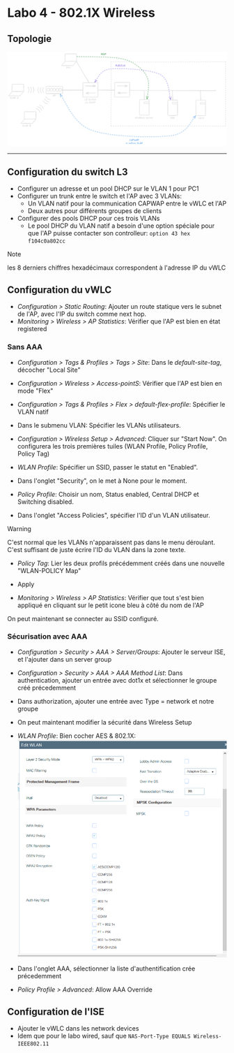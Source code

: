 # Labo 4 - 802.1X Wireless

## Topologie

![](Images/Lab5_Topology.png)

---
## Configuration du switch L3

- Configurer un adresse et un pool DHCP sur le VLAN 1 pour PC1
- Configurer un trunk entre le switch et l'AP avec 3 VLANs:  
	- Un VLAN natif pour la communication CAPWAP entre le vWLC et l'AP
	- Deux autres pour différents groupes de clients
- Configurer des pools DHCP pour ces trois VLANs
	- Le pool DHCP du VLAN natif a besoin d'une option spéciale pour que l'AP puisse contacter son controlleur: `option 43 hex f104c0a802cc`

> [!NOTE]
> les 8 derniers chiffres hexadécimaux correspondent à l'adresse IP du vWLC

## Configuration du vWLC

- *Configuration > Static Routing*: Ajouter un route statique vers le subnet de l'AP, avec l'IP du switch comme next hop.
- *Monitoring > Wireless > AP Statistics*: Vérifier que l'AP est bien en état registered

### Sans AAA

- *Configuration > Tags & Profiles > Tags > Site*: Dans le *default-site-tag*, décocher "Local Site"
- *Configuration > Wireless > Access-pointS*: Vérifier que l'AP est bien en mode "Flex"
- *Configuration > Tags & Profiles > Flex > default-flex-profile*: Spécifier le VLAN natif
- Dans le submenu VLAN: Spécifier les VLANs utilisateurs.

- *Configuration > Wireless Setup > Advanced*: Cliquer sur "Start Now". On configurera les trois premières tuiles (WLAN Profile, Policy Profile, Policy Tag)
- *WLAN Profile*: Spécifier un SSID, passer le statut en "Enabled".
- Dans l'onglet "Security", on le met à None pour le moment.
- *Policy Profile*: Choisir un nom, Status enabled, Central DHCP et Switching disabled.
- Dans l'onglet "Access Policies", spécifier l'ID d'un VLAN utilisateur.

> [!WARNING]
> C'est normal que les VLANs n'apparaissent pas dans le menu déroulant. C'est suffisant de juste écrire l'ID du VLAN dans la zone texte.

- *Policy Tag*: Lier les deux profils précédemment créés dans une nouvelle "WLAN-POLICY Map"
- Apply

- *Monitoring > Wireless > AP Statistics*: Vérifier que tout s'est bien appliqué en cliquant sur le petit icone bleu à côté du nom de l'AP

On peut maintenant se connecter au SSID configuré.
 
### Sécurisation avec AAA

- *Configuration > Security > AAA > Server/Groups*: Ajouter le serveur ISE, et l'ajouter dans un server group
- *Configuration > Security > AAA > AAA Method List*: Dans authentication, ajouter un entrée avec dot1x et sélectionner le groupe créé précedemment
- Dans authorization, ajouter une entrée avec Type = network et notre groupe

- On peut maintenant modifier la sécurité dans Wireless Setup
- *WLAN Profile*: Bien cocher AES & 802.1X:  
![](Images/Lab5_WLANProfileSecured.png)
- Dans l'onglet AAA, sélectionner la liste d'authentification crée précedemment
- *Policy Profile > Advanced*: Allow AAA Override 

## Configuration de l'ISE

- Ajouter le vWLC dans les network devices
- Idem que pour le labo wired, sauf que `NAS-Port-Type EQUALS Wireless-IEEE802.11`
